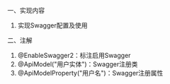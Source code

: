 一、实现内容
1. 实现Swagger配置及使用

二、注解
1. @EnableSwagger2：标注启用Swagger
2. @ApiModel("用户实体")：Swagger注册类
3. @ApiModelProperty("用户名")：Swagger注册属性